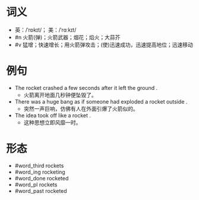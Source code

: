 # 词义
- 英：/ˈrɒkɪt/； 美：/ˈrɑːkɪt/
- #n 火箭(弹)；火箭武器；烟花；焰火；大蒜芥
- #v 猛增；快速增长；用火箭弹攻击；(使)迅速成功，迅速提高地位；迅速移动
# 例句
- The rocket crashed a few seconds after it left the ground .
	- 火箭离开地面几秒钟便坠毁了。
- There was a huge bang as if someone had exploded a rocket outside .
	- 突然一声巨响，仿佛有人在外面引爆了火箭似的。
- The idea took off like a rocket .
	- 这种思想立即风靡一时。
# 形态
- #word_third rockets
- #word_ing rocketing
- #word_done rocketed
- #word_pl rockets
- #word_past rocketed
